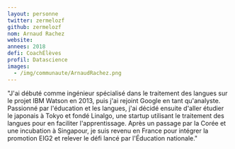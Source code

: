 ```yaml
---
layout: personne
twitter: zermelozf
github: zermelozf
nom: Arnaud Rachez
website:
annees: 2018
defi: CoachÉlèves
profil: Datascience
images:
  - /img/communaute/ArnaudRachez.png
---
```


"J'ai débuté comme ingénieur spécialisé dans le traitement
des langues sur le projet IBM Watson en 2013, puis j'ai rejoint Google en
tant qu'analyste. Passionné par l'éducation et les langues, j'ai décidé
ensuite d'aller étudier le japonais à Tokyo et fondé Linalgo, une
startup utilisant le traitement des langues pour en faciliter
l'apprentissage. Après un passage par la Corée et une incubation à
Singapour, je suis revenu en France pour intégrer la promotion EIG2 et
relever le défi lancé par l'Éducation nationale."
